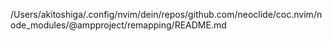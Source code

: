 /Users/akitoshiga/.config/nvim/dein/repos/github.com/neoclide/coc.nvim/node_modules/@ampproject/remapping/README.md